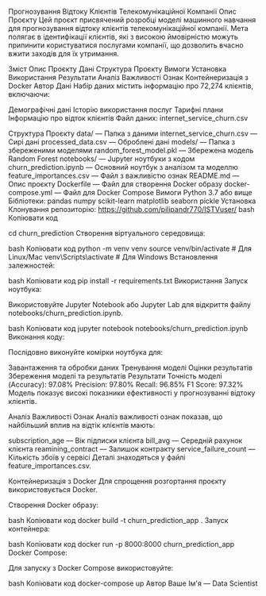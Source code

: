 Прогнозування Відтоку Клієнтів Телекомунікаційної Компанії
Опис Проєкту
Цей проєкт присвячений розробці моделі машинного навчання для прогнозування відтоку клієнтів телекомунікаційної компанії. Мета полягає в ідентифікації клієнтів, які з високою ймовірністю можуть припинити користуватися послугами компанії, що дозволить вчасно вжити заходів для їх утримання.

Зміст
Опис Проєкту
Дані
Структура Проєкту
Вимоги
Установка
Використання
Результати
Аналіз Важливості Ознак
Контейнеризація з Docker
Автор
Дані
Набір даних містить інформацію про 72,274 клієнтів, включаючи:

Демографічні дані
Історію використання послуг
Тарифні плани
Інформацію про відток клієнтів
Файл даних: internet_service_churn.csv

Структура Проєкту
data/ — Папка з даними
internet_service_churn.csv — Сирі дані
processed_data.csv — Оброблені дані
models/ — Папка з збереженими моделями
random_forest_model.pkl — Збережена модель Random Forest
notebooks/ — Jupyter ноутбуки з кодом
churn_prediction.ipynb — Основний ноутбук з аналізом та моделлю
feature_importances.csv — Файл з важливістю ознак
README.md — Опис проєкту
Dockerfile — Файл для створення Docker образу
docker-compose.yml — Файл для Docker Compose
Вимоги
Python 3.7 або вище
Бібліотеки:
pandas
numpy
scikit-learn
matplotlib
seaborn
pickle
Установка
Клонування репозиторію:
https://github.com/pilipandr770/ISTVuser/
bash
Копіювати код

cd churn_prediction
Створення віртуального середовища:

bash
Копіювати код
python -m venv venv
source venv/bin/activate  # Для Linux/Mac
venv\Scripts\activate     # Для Windows
Встановлення залежностей:

bash
Копіювати код
pip install -r requirements.txt
Використання
Запуск ноутбука:

Використовуйте Jupyter Notebook або Jupyter Lab для відкриття файлу notebooks/churn_prediction.ipynb.

bash
Копіювати код
jupyter notebook notebooks/churn_prediction.ipynb
Виконання коду:

Послідовно виконуйте комірки ноутбука для:

Завантаження та обробки даних
Тренування моделі
Оцінки результатів
Збереження моделі та результатів
Результати
Точність моделі (Accuracy): 97.08%
Precision: 97.80%
Recall: 96.85%
F1 Score: 97.32%
Модель показує високі показники ефективності у прогнозуванні відтоку клієнтів.

Аналіз Важливості Ознак
Аналіз важливості ознак показав, що найбільший вплив на відтік клієнтів мають:

subscription_age — Вік підписки клієнта
bill_avg — Середній рахунок клієнта
reamining_contract — Залишок контракту
service_failure_count — Кількість збоїв у сервісі
Деталі знаходяться у файлі feature_importances.csv.

Контейнеризація з Docker
Для спрощення розгортання проєкту використовується Docker.

Створення Docker образу:

bash
Копіювати код
docker build -t churn_prediction_app .
Запуск контейнера:

bash
Копіювати код
docker run -p 8000:8000 churn_prediction_app
Docker Compose:

Для запуску з Docker Compose використовуйте:

bash
Копіювати код
docker-compose up
Автор
Ваше Ім'я — Data Scientist
